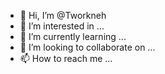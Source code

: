 - 👋 Hi, I’m @Tworkneh
- 👀 I’m interested in ...
- 🌱 I’m currently learning ...
- 💞️ I’m looking to collaborate on ...
- 📫 How to reach me ...

<!---
Tworkneh/Tworkneh is a ✨ special ✨ repository because its `README.md` (this file) appears on your GitHub profile.
You can click the Preview link to take a look at your changes.
--->
